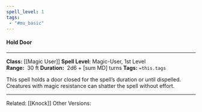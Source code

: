 ```yaml
---
spell_level: 1
tags:
 - "#mu_basic"
---
```


#### Hold Door
___
**Class:** [[Magic User]]
**Spell Level:** Magic-User, 1st Level  
**Range:**  30 ft
**Duration:**  2d6 + [sum MD] turns
**Tags:** `=this.tags`

This spell holds a door closed for the spell’s duration or until dispelled. Creatures with magic resistance can shatter the spell without effort.
___
Related: [[Knock]]
Other Versions:


